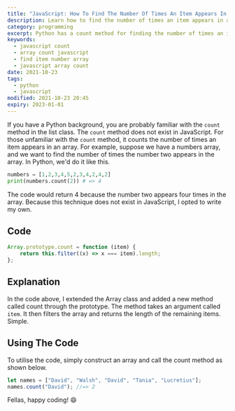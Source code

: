 ```yaml
---
title: "JavaScript: How To Find The Number Of Times An Item Appears In An Array"
description: Learn how to find the number of times an item appears in an array in JavaScript
category: programming
excerpt: Python has a count method for finding the number of times an item appears in an array, learn how to do that in JavaScript since it does not have that method
keywords:
  - javascript count
  - array count javascript
  - find item number array
  - javascript array count
date: 2021-10-23
tags:
  - python
  - javascript
modified: 2021-10-23 20:45
expiry: 2023-01-01
---
```


If you have a Python background, you are probably familiar with the `count` method in the list class.
The `count` method does not exist in JavaScript. For those unfamiliar with the `count` method, it counts the number of times an item appears in an array. For example, suppose we have a numbers array, and we want to find the number of times the number two appears in the array. In Python, we'd do it like this.

```python
numbers = [1,2,3,4,5,2,3,4,2,4,2]
print(numbers.count(2)) # => 4
```

The code would return 4 because the number two appears four times in the array.
Because this technique does not exist in JavaScript, I opted to write my own.

## Code

```javascript
Array.prototype.count = function (item) {
	return this.filter((x) => x === item).length;
};
```

## Explanation

In the code above, I extended the Array class and added a new method called count through the prototype. The method takes an argument called `item`. It then filters the array and returns the length of the remaining items.
Simple.

## Using The Code

To utilise the code, simply construct an array and call the count method as shown below.

```javascript
let names = ["David", "Walsh", "David", "Tania", "Lucretius"];
names.count("David"); //=> 2
```

Fellas, happy coding! :smile:
